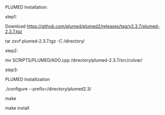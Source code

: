 PLUMED Installation:

step1: 

Download https://github.com/plumed/plumed2/releases/tag/v2.3.7/plumed-2.3.7.tgz

tar zxvf plumed-2.3.7.tgz -C /directory/


step2: 

mv SCRIPTS/PLUMED/ADO.cpp /directory/plumed-2.3.7/src/colvar/

step3: 

PLUMED Installization

./configure --prefix=/directory/plumed2.3/

make

make install
